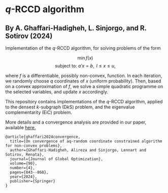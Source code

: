 # $q$-RCCD algorithm
## By A. Ghaffari-Hadigheh, L. Sinjorgo, and R. Sotirov (2024)

Implementation of the $q$-RCCD algorithm, for solving problems of the form

$$\min  f(x)$$ 
$$\text{subject to: } a'x = b, \text{ } l \leq x \leq u,$$ 

where $f$ is a differentiable, possibly non-convex, function. In each iteration, we randomly choose $q$ coordinates of $x$ (uniform probability).
Then, based on a convex approximation of $f$, we solve a simple quadratic programme on the selected variables, and update $x$ accordingly.

This repository contains implementations of the $q$-RCCD algorithm, applied to the densest $k$-subgraph ($\text{D}k\text{S}$) problem, and the eigenvalue complementarity (EiC) problem.

More details and a convergence analysis are provided in our paper, available [here.](https://link.springer.com/article/10.1007/s10898-024-01429-6)
```
@article{ghaffari2024convergence,
  title={On convergence of aq-random coordinate constrained algorithm for non-convex problems},
  author={Ghaffari-Hadigheh, Alireza and Sinjorgo, Lennart and Sotirov, Renata},
  journal={Journal of Global Optimization},
  volume={90},
  number={4},
  pages={843--868},
  year={2024},
  publisher={Springer}
}
```

